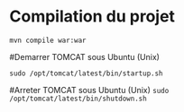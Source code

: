 # Compilation du projet

``
mvn compile war:war
``

#Demarrer TOMCAT sous Ubuntu (Unix)

``
sudo /opt/tomcat/latest/bin/startup.sh
``

#Arreter TOMCAT sous Ubuntu (Unix)
``
sudo /opt/tomcat/latest/bin/shutdown.sh
``